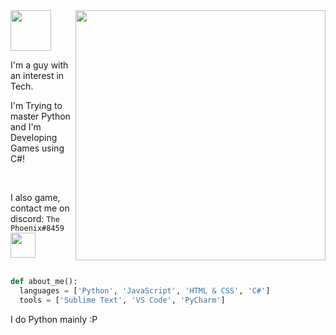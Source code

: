 <img align='right' src="https://media.giphy.com/media/wwg1suUiTbCY8H8vIA/giphy-downsized-large.gif" width="400"> 

<img src='https://pngimg.com/uploads/hello/hello_PNG8.png' width='65'>

I'm a guy with an interest in Tech. 

I'm Trying to master Python and I'm Developing Games using C#!

<br>

I also game, contact me on discord: `The Phoenix#8459` <img src='https://pbs.twimg.com/media/DmKNuMwXsAAE2qO.png' width=40>
<br><br>
```python
def about_me():
  languages = ['Python', 'JavaScript', 'HTML & CSS', 'C#']
  tools = ['Sublime Text', 'VS Code', 'PyCharm']
```
I do Python mainly :P
  <br>

